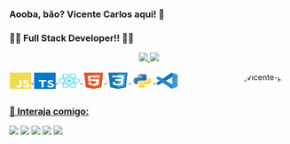 ### Aooba, bão? Vicente Carlos aqui! 🚀
### 🚨🚨 Full Stack Developer!! 🚨🚨 

<div align="center">
  <a href="https://github.com/vicentecarlos">
  <img height="180em" src="https://github-readme-stats.vercel.app/api?username=vicentecarlos&show_icons=true&theme=maroongold&include_all_commits=true&count_private=true"/>
  <img height="180em" src="https://github-readme-stats.vercel.app/api/top-langs/?username=vicentecarlos&layout=compact&langs_count=7&theme=maroongold"/>
</div>
  
  <div style="display: inline_block"><br>
  <img align="center" alt="Vicente-Js" height="30" width="40" src="https://raw.githubusercontent.com/devicons/devicon/master/icons/javascript/javascript-plain.svg">
  <img align="center" alt="Vicente-Ts" height="30" width="40" src="https://raw.githubusercontent.com/devicons/devicon/master/icons/typescript/typescript-plain.svg">
  <img align="center" alt="Vicente-React" height="30" width="40" src="https://raw.githubusercontent.com/devicons/devicon/master/icons/react/react-original.svg">
  <img align="center" alt="Vicente-HTML" height="30" width="40" src="https://raw.githubusercontent.com/devicons/devicon/master/icons/html5/html5-original.svg">
  <img align="center" alt="Vicente-CSS" height="30" width="40" src="https://raw.githubusercontent.com/devicons/devicon/master/icons/css3/css3-original.svg">
  <img align="center" alt="Vicente-Python" height="30" width="40" src="https://raw.githubusercontent.com/devicons/devicon/master/icons/python/python-original.svg">
  <img align="center" alt="VS code" height="30" width="40" src="https://raw.githubusercontent.com/devicons/devicon/9f4f5cdb393299a81125eb5127929ea7bfe42889/icons/vscode/vscode-original.svg">
    
  
  <img align="right" alt="Vicente-pic" height="150" style="border-radius:50px;" src="https://images-wixmp-ed30a86b8c4ca887773594c2.wixmp.com/f/9989d945-258d-4b37-b075-5b9e61a67d2f/db9mlnd-3898aa69-7976-4c89-bb22-77a612aef0bb.gif?token=eyJ0eXAiOiJKV1QiLCJhbGciOiJIUzI1NiJ9.eyJzdWIiOiJ1cm46YXBwOjdlMGQxODg5ODIyNjQzNzNhNWYwZDQxNWVhMGQyNmUwIiwiaXNzIjoidXJuOmFwcDo3ZTBkMTg4OTgyMjY0MzczYTVmMGQ0MTVlYTBkMjZlMCIsIm9iaiI6W1t7InBhdGgiOiJcL2ZcLzk5ODlkOTQ1LTI1OGQtNGIzNy1iMDc1LTViOWU2MWE2N2QyZlwvZGI5bWxuZC0zODk4YWE2OS03OTc2LTRjODktYmIyMi03N2E2MTJhZWYwYmIuZ2lmIn1dXSwiYXVkIjpbInVybjpzZXJ2aWNlOmZpbGUuZG93bmxvYWQiXX0.adcrg9hHOZinX7cOoY51M9lgk3qmOM5UScWaPZB9DFg">
</div>
  
  ##
  
  ### 💬 Interaja comigo: 
  
  <div>
    <a href="https://instagram.com/rafaballerini" target="_blank"><img src="https://img.shields.io/badge/-Instagram-%23E4405F?style=for-the-badge&logo=instagram&logoColor=white" target="_blank"></a>
   <a href="https://discord.gg/pDxbmrzNaJ" target="_blank"><img src="https://img.shields.io/badge/Discord-7289DA?style=for-the-badge&logo=discord&logoColor=white" target="_blank"></a> 
    <a href = "mailto:vicentecarloshehe@gmail.com"><img src="https://img.shields.io/badge/-Gmail-%23333?style=for-the-badge&logo=gmail&logoColor=white" target="_blank"></a>
    <a href="https://www.linkedin.com/in/vicente-carlos-silva-6443941b7/" target="_blank"><img src="https://img.shields.io/badge/-LinkedIn-%230077B5?style=for-the-badge&logo=linkedin&logoColor=white" target="_blank"></a> 
    <img src="https://img.shields.io/badge/Ubuntu-E95420?style=for-the-badge&logo=ubuntu&logoColor=white" target="_blank"> 
  </div>
